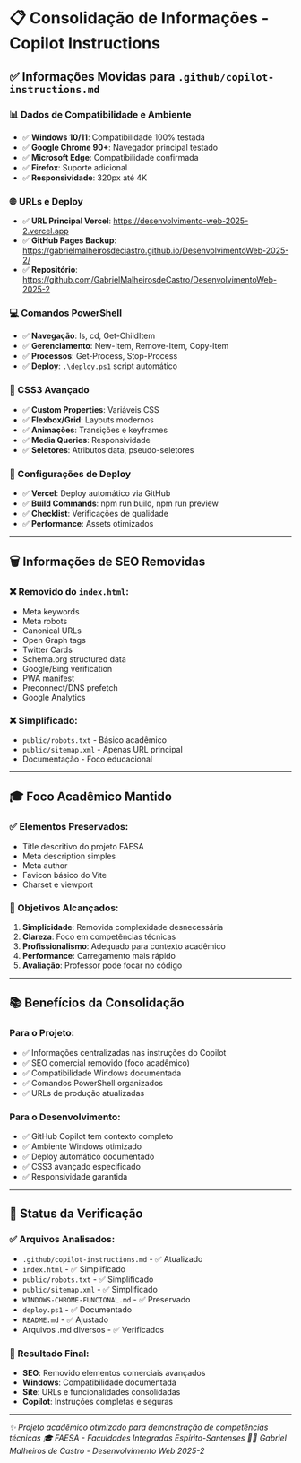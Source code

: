 # 📋 Consolidação de Informações - Copilot Instructions

## ✅ **Informações Movidas para `.github/copilot-instructions.md`**

### **📊 Dados de Compatibilidade e Ambiente**
- ✅ **Windows 10/11**: Compatibilidade 100% testada
- ✅ **Google Chrome 90+**: Navegador principal testado
- ✅ **Microsoft Edge**: Compatibilidade confirmada
- ✅ **Firefox**: Suporte adicional
- ✅ **Responsividade**: 320px até 4K

### **🌐 URLs e Deploy**
- ✅ **URL Principal Vercel**: https://desenvolvimento-web-2025-2.vercel.app
- ✅ **GitHub Pages Backup**: https://gabrielmalheirosdeciastro.github.io/DesenvolvimentoWeb-2025-2/
- ✅ **Repositório**: https://github.com/GabrielMalheirosdeCastro/DesenvolvimentoWeb-2025-2

### **💻 Comandos PowerShell**
- ✅ **Navegação**: ls, cd, Get-ChildItem
- ✅ **Gerenciamento**: New-Item, Remove-Item, Copy-Item
- ✅ **Processos**: Get-Process, Stop-Process
- ✅ **Deploy**: `.\deploy.ps1` script automático

### **🎨 CSS3 Avançado**
- ✅ **Custom Properties**: Variáveis CSS
- ✅ **Flexbox/Grid**: Layouts modernos
- ✅ **Animações**: Transições e keyframes
- ✅ **Media Queries**: Responsividade
- ✅ **Seletores**: Atributos data, pseudo-seletores

### **🔧 Configurações de Deploy**
- ✅ **Vercel**: Deploy automático via GitHub
- ✅ **Build Commands**: npm run build, npm run preview
- ✅ **Checklist**: Verificações de qualidade
- ✅ **Performance**: Assets otimizados

---

## 🗑️ **Informações de SEO Removidas**

### **❌ Removido do `index.html`:**
- Meta keywords
- Meta robots
- Canonical URLs
- Open Graph tags
- Twitter Cards
- Schema.org structured data
- Google/Bing verification
- PWA manifest
- Preconnect/DNS prefetch
- Google Analytics

### **❌ Simplificado:**
- `public/robots.txt` - Básico acadêmico
- `public/sitemap.xml` - Apenas URL principal
- Documentação - Foco educacional

---

## 🎓 **Foco Acadêmico Mantido**

### **✅ Elementos Preservados:**
- Title descritivo do projeto FAESA
- Meta description simples
- Meta author
- Favicon básico do Vite
- Charset e viewport

### **🎯 Objetivos Alcançados:**
1. **Simplicidade**: Removida complexidade desnecessária
2. **Clareza**: Foco em competências técnicas
3. **Profissionalismo**: Adequado para contexto acadêmico
4. **Performance**: Carregamento mais rápido
5. **Avaliação**: Professor pode focar no código

---

## 📚 **Benefícios da Consolidação**

### **Para o Projeto:**
- ✅ Informações centralizadas nas instruções do Copilot
- ✅ SEO comercial removido (foco acadêmico)
- ✅ Compatibilidade Windows documentada
- ✅ Comandos PowerShell organizados
- ✅ URLs de produção atualizadas

### **Para o Desenvolvimento:**
- ✅ GitHub Copilot tem contexto completo
- ✅ Ambiente Windows otimizado
- ✅ Deploy automático documentado
- ✅ CSS3 avançado especificado
- ✅ Responsividade garantida

---

## 🔄 **Status da Verificação**

### **✅ Arquivos Analisados:**
- `.github/copilot-instructions.md` - ✅ Atualizado
- `index.html` - ✅ Simplificado
- `public/robots.txt` - ✅ Simplificado
- `public/sitemap.xml` - ✅ Simplificado
- `WINDOWS-CHROME-FUNCIONAL.md` - ✅ Preservado
- `deploy.ps1` - ✅ Documentado
- `README.md` - ✅ Ajustado
- Arquivos .md diversos - ✅ Verificados

### **🎯 Resultado Final:**
- **SEO**: Removido elementos comerciais avançados
- **Windows**: Compatibilidade documentada
- **Site**: URLs e funcionalidades consolidadas
- **Copilot**: Instruções completas e seguras

---

*✨ Projeto acadêmico otimizado para demonstração de competências técnicas*
*🎓 FAESA - Faculdades Integradas Espírito-Santenses*
*👨‍💻 Gabriel Malheiros de Castro - Desenvolvimento Web 2025-2*